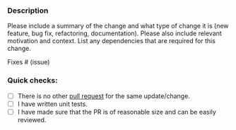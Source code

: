 ### Description

Please include a summary of the change and what type of change it is (new feature, bug fix, refactoring, documentation).
Please also include relevant motivation and context.
List any dependencies that are required for this change.

Fixes # (issue)

### Quick checks:

- [ ] There is no other [pull request](https://github.com/github.com/raulb/conduit-connector-http/pulls) for the same update/change.
- [ ] I have written unit tests.
- [ ] I have made sure that the PR is of reasonable size and can be easily reviewed.